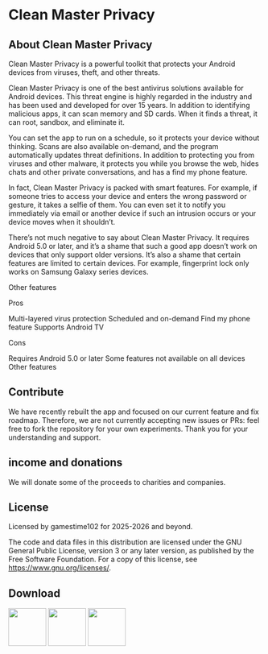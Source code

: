 # Clean Master Privacy

About Clean Master Privacy
--------------------------
Clean Master Privacy is a powerful toolkit that protects your Android devices from viruses, theft, and other threats.

Clean Master Privacy is one of the best antivirus solutions available for Android devices. This threat engine is highly regarded in the industry and has been used and developed for over 15 years. In addition to identifying malicious apps, it can scan memory and SD cards. When it finds a threat, it can root, sandbox, and eliminate it.

You can set the app to run on a schedule, so it protects your device without thinking. Scans are also available on-demand, and the program automatically updates threat definitions. In addition to protecting you from viruses and other malware, it protects you while you browse the web, hides chats and other private conversations, and has a find my phone feature.

In fact, Clean Master Privacy is packed with smart features. For example, if someone tries to access your device and enters the wrong password or gesture, it takes a selfie of them. You can even set it to notify you immediately via email or another device if such an intrusion occurs or your device moves when it shouldn’t.

There’s not much negative to say about Clean Master Privacy. It requires Android 5.0 or later, and it’s a shame that such a good app doesn’t work on devices that only support older versions. It’s also a shame that certain features are limited to certain devices. For example, fingerprint lock only works on Samsung Galaxy series devices.

Other features

Pros

Multi-layered virus protection
Scheduled and on-demand
Find my phone feature
Supports Android TV

Cons

Requires Android 5.0 or later
Some features not available on all devices
Other features

Contribute
----------
We have recently rebuilt the app and focused on our current feature and fix roadmap. Therefore, we are not currently accepting new issues or PRs: feel free to fork the repository for your own experiments. Thank you for your understanding and support.

income and donations
--------------------
We will donate some of the proceeds to charities and companies.

License
-------
Licensed by gamestime102 for 2025-2026 and beyond.

The code and data files in this distribution are licensed under the GNU General Public License, version 3 or any later version, as published by the Free Software Foundation. For a copy of this license, see https://www.gnu.org/licenses/.

Download
--------
<img src="https://camo.githubusercontent.com/1c498046b5901ad8edbda2642aac002794df0c6f17aac9787f648bf776912914/68747470733a2f2f706c61792e676f6f676c652e636f6d2f696e746c2f656e5f75732f6261646765732f696d616765732f67656e657269632f656e5f62616467655f7765625f67656e657269632e706e67" height="75"> <img src="https://fdroid.gitlab.io/artwork/badge/get-it-on.png" height="75"> <img src="https://camo.githubusercontent.com/4ee6a99ce27de78bfc865ad3c266a2dddd8d0c35bccfccfcbdce85ca1a6864fd/68747470733a2f2f692e706f7374696d672e63632f6b58666279576a4c2f6765742d69742d6f6e2d6769746875622e706e67" height="75">
